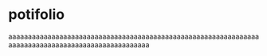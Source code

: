 # potifolio
aaaaaaaaaaaaaaaaaaaaaaaaaaaaaaaaaaaaaaaaaaaaaaaaaaaaaaaaaaaaaaaaaaaaaaaaaaaaaaaaaaaaaaaaaaaaaaaaaaaa
